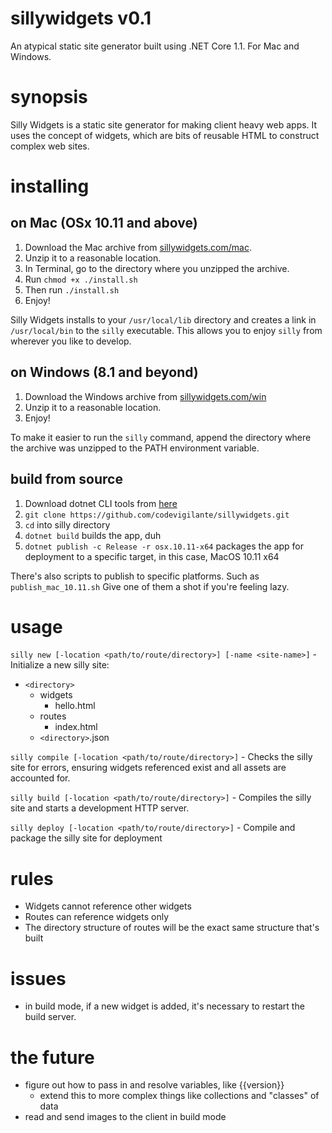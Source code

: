 # sillywidgets v0.1

An atypical static site generator built using .NET Core 1.1. For Mac and Windows.

# synopsis

Silly Widgets is a static site generator for making client heavy web apps. It uses the concept of widgets, which are bits of reusable HTML to construct complex web sites.

# installing

## on Mac (OSx 10.11 and above)

1. Download the Mac archive from [sillywidgets.com/mac](http://sillywidgets.com/mac).
1. Unzip it to a reasonable location.
1. In Terminal, go to the directory where you unzipped the archive.
1. Run `chmod +x ./install.sh`
1. Then run `./install.sh`
1. Enjoy!

Silly Widgets installs to your `/usr/local/lib` directory and creates a link in `/usr/local/bin` to the `silly` executable. This allows you to enjoy `silly` from wherever you like to develop.

## on Windows (8.1 and beyond)

1. Download the Windows archive from [sillywidgets.com/win](http://sillywidgets.com/win)
1. Unzip it to a reasonable location.
1. Enjoy!

To make it easier to run the `silly` command, append the directory where the archive was unzipped to the PATH environment variable.

## build from source

1. Download dotnet CLI tools from [here](https://www.microsoft.com/net/core)
1. `git clone https://github.com/codevigilante/sillywidgets.git`
1. `cd` into silly directory
1. `dotnet build` builds the app, duh
1. `dotnet publish -c Release -r osx.10.11-x64` packages the app for deployment to a specific target, in this case, MacOS 10.11 x64

There's also scripts to publish to specific platforms. Such as `publish_mac_10.11.sh` Give one of them a shot if you're feeling lazy.

# usage

`silly new [-location <path/to/route/directory>] [-name <site-name>]` - Initialize a new silly site:
  
* `<directory>`
	* widgets
        * hello.html
    * routes
        * index.html 
    * `<directory>`.json

`silly compile [-location <path/to/route/directory>]` - Checks the silly site for errors, ensuring widgets referenced exist and all assets are accounted for.  

`silly build [-location <path/to/route/directory>]` - Compiles the silly site and starts a development HTTP server.   
  
`silly deploy [-location <path/to/route/directory>]` - Compile and package the silly site for deployment    
  
# rules  

* Widgets cannot reference other widgets
* Routes can reference widgets only
* The directory structure of routes will be the exact same structure that's built

# issues

* in build mode, if a new widget is added, it's necessary to restart the build server.

# the future

* figure out how to pass in and resolve variables, like {{version}}
    * extend this to more complex things like collections and "classes" of data
* read and send images to the client in build mode